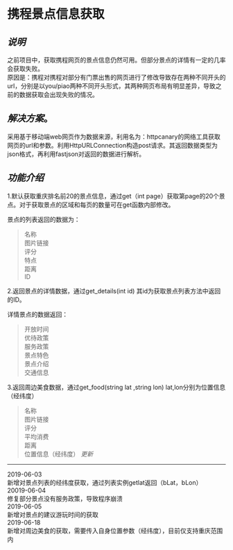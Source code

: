 # 携程景点信息获取  
*说明*  
-------  
之前项目中，获取携程网页的景点信息仍然可用。但部分景点的详情有一定的几率会获取失败。  
原因是：携程对携程对部分有门票出售的网页进行了修改导致存在两种不同开头的url，分别是以you/piao两种不同开头形式，其两种网页布局有明显差异，导致之前的数据获取会出现失败的情况。  

*解决方案*。
---------  
采用基于移动端web网页作为数据来源，利用名为：httpcanary的网络工具获取网页的url和参数。利用HttpURLConnection构造post请求。其返回数据类型为json格式，再利用fastjson对返回的数据进行解析。

*功能介绍*  
---------  
1.默认获取重庆排名前20的景点信息，通过get（int page）获取第page的20个景点。对于获取景点的区域和每页的数量可在get函数内部修改。  

景点的列表返回的数据为：  
>名称  
>图片链接  
>评分  
>特点  
>距离  
>ID  

2.返回景点的详情数据，通过get_details(int id) 其id为获取景点列表方法中返回的ID。  
 
 详情景点的数据返回：  
 >开放时间  
 >优待政策  
 >服务政策  
 >景点特色  
 >景点介绍  
 >交通信息  
 
3.返回周边美食数据，通过get_food(string lat ,string lon) lat,lon分别为位置信息（经纬度）  
>名称  
>图片链接  
>评分  
>平均消费  
>距离  
>位置信息（经纬度） 
 *更新*  
 -------  
 2019-06-03  
 新增对景点列表的经纬度获取，通过列表实例getlat返回（bLat，bLon）  
20019-06-04  
修复部分景点没有服务政策，导致程序崩溃   
2019-06-05  
新增对景点的建议游玩时间的获取  
2019-06-18  
新增对周边美食的获取，需要传入自身位置参数（经纬度），目前仅支持重庆范围内
